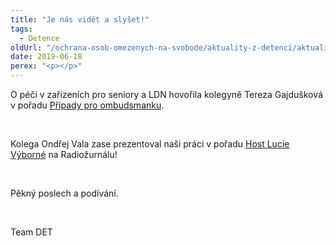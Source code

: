 ```yaml
---
title: "Je nás vidět a slyšet!"
tags:
  - Detence
oldUrl: "/ochrana-osob-omezenych-na-svobode/aktuality-z-detenci/aktuality-z-detenci-2019/je-nas-videt-a-slyset/"
date: 2019-06-18
perex: "<p></p>"
---
```


<!-- imported from the old website -->

<p>O péči v zařízeních pro seniory a LDN hovořila kolegyně Tereza Gajdušková v pořadu <a href="https://www.ceskatelevize.cz/ivysilani/12305577320-pripad-pro-ombudsmanku/318291310170010-ldn-domovy-pro-seniory" target="_blank">Případy pro ombudsmanku</a>.</p> <p> </p> <p>Kolega Ondřej Vala zase prezentoval naši práci v pořadu <a href="https://www.youtube.com/watch?v=2NDDuXQPf9g&amp;t=402s" target="_blank">Host Lucie Výborné</a> na Radiožurnálu!</p> <p> </p> <p>Pěkný poslech a podívání.</p> <p> </p> <p>Team DET</p>
